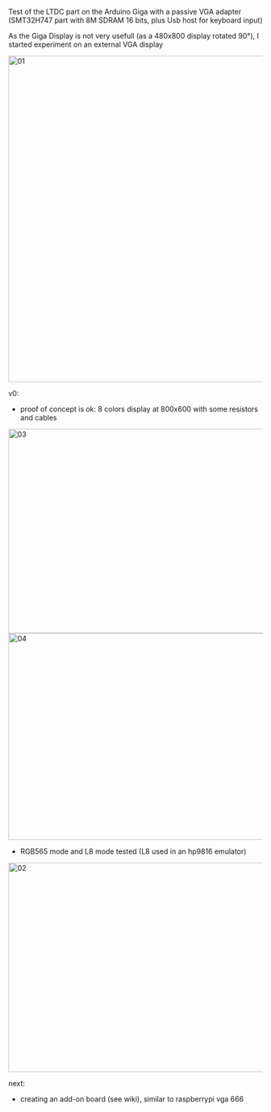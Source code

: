 Test of the LTDC part on the Arduino Giga with a passive VGA adapter
(SMT32H747 part with 8M SDRAM 16 bits, plus Usb host for keyboard input)

As the Giga Display is not very usefull (as a 480x800 display rotated 90°),
I started experiment on an external VGA display 

<img width="1280" height="647" alt="01" src="https://github.com/user-attachments/assets/d666bf81-4450-4e7a-a1fa-a87149b893cf" />

v0: 
- proof of concept is ok: 8 colors display at 800x600 with some resistors and cables
<img width="512" height="405" alt="03" src="https://github.com/user-attachments/assets/22bfc1e5-be17-4d43-ad45-be72c611c939" />
<img width="512" height="410" alt="04" src="https://github.com/user-attachments/assets/152a5c0a-d6fe-4c61-a26f-4dc147cb8410" />

- RGB565 mode and L8 mode tested (L8 used in an hp9816 emulator)
<img width="512" height="415" alt="02" src="https://github.com/user-attachments/assets/df4a6311-e9fe-456d-a190-879b7c1d420f" />

next:
- creating an add-on board (see wiki), similar to raspberrypi vga 666

